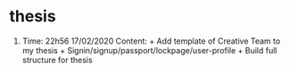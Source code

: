 # thesis
1.  Time: 22h56 17/02/2020
    Content: + Add template of Creative Team to my thesis
             + Signin/signup/passport/lockpage/user-profile
             + Build full structure for thesis

